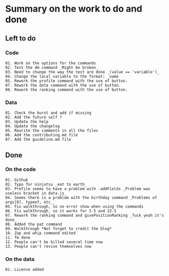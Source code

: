 # Summary on the work to do and done

## Left to do

### Code

    01. Work on the options for the commands
    02. Test the dm command _Might be broken_
    03. Need to change the way the test are done _(value == 'variable')_
    04. Change the local variable to the format: _name
    05. Rework the profile command with the use of button.
    07. Rework the data command with the use of button.
    08. Rework the ranking command with the use of button.

### Data

    01. Check the burst and add if missing
    02. Add the future self ?
    03. Update the help
    04. Update the changelog
    05. Rewrite the comments in all the files
    06. Add the contributing.md file
    07. Add the guideline.md file

## Done

### On the code

    01. Github
    02. Typo for ninjutsu _eat to earth_
    03. Profile seems to have a problem with .addFields _Problem was useless bracket in data.js_
    04. Seems there is a problem with the birthday command _Problems of args[0], typeof, etc__
    05. Fix walkthrough, so no error show when using the commands
    06. Fix walkthrough, so it works for 3.5 and 22.5
    07. Rework the ranking command and givePositionRanking _fuck yeah it's done_
    08. Added the pat command
    09. Walkthrough *Not forget to credit the blog*
    10. Zap and whip command edited
    11. fm done
    12. People can't be killed several time now
    13. People can't revive themselves now

### On the data

    01. Licence added
